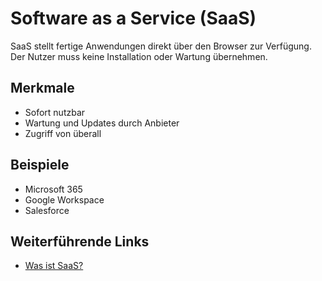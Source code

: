 # Software as a Service (SaaS)

SaaS stellt fertige Anwendungen direkt über den Browser zur Verfügung.  
Der Nutzer muss keine Installation oder Wartung übernehmen.

## Merkmale
- Sofort nutzbar
- Wartung und Updates durch Anbieter
- Zugriff von überall

## Beispiele
- Microsoft 365
- Google Workspace
- Salesforce


## Weiterführende Links
- [Was ist SaaS?](https://www.salesforce.com/de/saas/)
